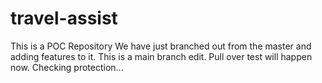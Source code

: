 # travel-assist
This is a POC Repository
We have just branched out from the master and adding features to it.
This is a main branch edit. Pull over test will happen now. Checking protection...
